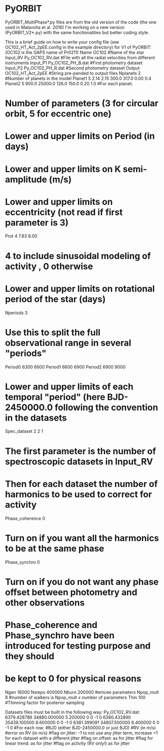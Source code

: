 # PyORBIT
PyORBIT_MultiPhase*.py files are from the old version of the code (the one used in Malavolta et al. 2016)
I'm working on a new version (PyORBIT_V2*.py) with the same functionalities but better coding style.

This is a brief guide on how to write your config file (see OC102_HT_Act_2pEE.config in the example directory) for V1 of PyORBIT:
(OC102 is the GAPS name of Pr0211)
Name      OC102
#Name of the star
Input_RV  Py_OC102_RV.dat
#File with all the radial velocities from different instruments
Input_P1  Py_OC102_PH_B.dat
#First photometry dataset
Input_P2  Py_OC102_PH_R.dat
#Second photometry dataset
Output    OC102_HT_Act_2pEE
#String pre-pended to output files
Nplanets  2
#Number of planets in the model
Planet1   5    2.14     2.15  300.0  317.0    0.00 0.4
Planet2   5  900.0   25000.0  126.0  150.0    0.20 1.0
#For each planet:
#  Number of parameters (3 for circular orbit, 5 for eccentric one)
#  Lower and upper limits on Period (in days)
#  Lower and upper limits on K semi-amplitude (m/s)
#  Lower and upper limits on eccentricity (not read if first parameter is 3)
Prot      4    7.83     8.00
#  4 to include sinusoidal modeling of activity , 0 otherwise
#  Lower and upper limits on rotational period of the star (days)
Nperiods  3
#  Use this to split the full observational range in several "periods"
Period0  6300 6600
Period1  6600 6900
Period2  6900 9000
# Lower and upper limits of each temporal "period" (here BJD-2450000.0 following the convention in the datasets
Spec_dataset 2 2 1
# The first parameter is the number of spectroscopic datasets in Input_RV
# Then for each dataset the number of harmonics to be used to correct for activity
Phase_coherence 0
# Turn on if you want all the harmonics to be at the same phase
Phase_synchro   0
# Turn on if you do not want any phase offset between photometry and other observations
# Phase_coherence and Phase_synchro have been introduced for testing purpose and they should
# be kept to 0 for physical reasons
Ngen      16000
Nsteps   400000
Nburn    200000
#emcee parameters
Npop_mult     8
#number of walkers is Npop_mult x number of parameters
Thin        100
#Thinning factor for posterior sampling



Datasets files must be built in the following way:
Py_OC102_RV.dat:
6379.428786     34880.000000         5.200000   0   0  -1   0
6380.432890     35438.100000         8.600000   0   0  -1   0
6381.399091     34807.500000         6.400000   0   0  -1   0
#For each row:
#BJD (either BJD-2450000.0 or just BJD)
#RV (in m/s)
#error on RV (in m/s)
#flag on jitter: -1 to not use any jitter term, increase +1 for each dataset with a different jitter
#flag on offset: as for jitter
#flag for linear trend: as for jitter
#flag on activity (RV only!) as for jitter
